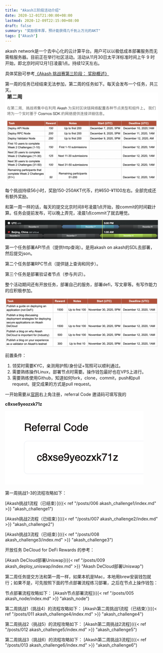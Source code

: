 ```yaml
---
title: "Akash三阶段活动介绍"
date: 2020-12-01T21:00:00+08:00
lastmod: 2020-12-09T22:15:00+08:00
draft: false
summary: "奖励很丰厚，预计能获得几千到上万元的AKT"
tags: ["Akash"]
---
```


akash network是一个去中心化的云计算平台。用户可以以极低成本部署服务而无需租服务器。目前正在举行社区活动。活动从11月30日太平洋标准时间上午 9 时开始，即北京时间12月1日凌晨1点。持续12天左右。

具体奖励可参考[《Akash 挑战赛第三阶段： 奖励概述》](https://akash.network/blog/akashian-%e6%8c%91%e6%88%98%e8%b5%9b%e7%ac%ac%e4%b8%89%e9%98%b6%e6%ae%b5%ef%bc%9a-%e5%a5%96%e5%8a%b1%e6%a6%82%e8%bf%b0/?lang=zh-hans)

第一周的任务已经结束无法参加，第二周的任务如下。每天会发布一个任务，共三天。
![](week2.png)

每个挑战持续56小时，奖励150-250AKT代币，约¥650-¥1100左右。全部完成还有额外奖励。

和第一周一样的话，每天的提交北京时间8号凌晨1点开始，按commit的时间戳计算。任务会提前发布，可以晚上弄完，凌晨1点commit了就去睡觉。

![](time.png)

第一个任务部署API节点（提供http查询）。是用akash on akash的SDL去部署，然后提交json。

第二个任务部署RPC节点（提供链上查询和同步）。

第三个任务是部署验证者节点（参与共识）。

整个活动期间还有开放任务，部署自己的服务，部署defi，写文章等。有写作能力的应积极参加。

![](write.png)

前置条件：

1. 领奖时需要KYC，亲测用护照/身份证+驾照可以顺利通过。
2. 需要熟练操作Linux，部署节点时需要。操作钱包最好也在VPS上进行。
3. 需要熟练使用Github，知道如何fork，clone，commit，push和pull request。提交成果的方式是pull request。

一开始需要从[官网](https://app.akash.network/signup?ref=c8xse9yeozxk71z)右上角注册，referral Code 邀请码可填写我的

**c8xse9yeozxk71z**

![](referral%20Code.png)


第一周挑战1-3的流程攻略如下：

[Akash挑战1流程（已结束）]({{< ref "/posts/006 akash_challenge1/index.md" >}} "akash_challenge1") 

[Akash挑战2流程（已结束）]({{< ref "/posts/007 akash_challenge2/index.md" >}} "akash_challenge2") 

[Akash挑战3流程（已结束）]({{< ref "/posts/008 akash_challenge3/index.md" >}} "akash_challenge3") 

开放任务 DeCloud for DeFi Rewards 的参考：

[Akash DeCloud部署Uniswap]({{< ref "/posts/009 akash_deploy_uniswap/index.md" >}} "Akash DeCloud部署Uniswap") 

第二周任务提交方法和第一周一样，如果本机是Mac，本地用brew安装钱包就行；如果不是，可先按照下面的节点部署流程练习部署，之后在节点上操作钱包：

节点部署流程攻略如下：
[Akash节点部署流程]({{< ref "/posts/005 akash_node/index.md" >}} "akash_node") 

第二周挑战1（挑战4）的流程攻略如下：
[Akash第二周挑战1流程（已结束）]({{< ref "/posts/011 akash_challenge4/index.md" >}} "akash_challenge4") 

第二周挑战2（挑战5）的流程攻略如下：
[Akash第二周挑战2流程]({{< ref "/posts/012 akash_challenge5/index.md" >}} "akash_challenge5") 

第二周挑战3（挑战6）的流程攻略如下：
[Akash第二周挑战3流程]({{< ref "/posts/013 akash_challenge6/index.md" >}} "akash_challenge6") 